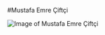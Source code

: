 #Mustafa Emre Çiftçi

![Image of Mustafa Emre Çiftçi](https://assets9.lottiefiles.com/packages/lf20_cmaqoazd.gif)
